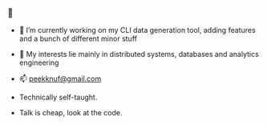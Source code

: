 ###  👋

- 🔭 I’m currently working on my CLI data generation tool, adding features and a bunch of different minor stuff
- 🌱 My interests lie mainly in distributed systems, databases and analytics engineering
- 📫 peekknuf@gmail.com

- Technically self-taught.
- Talk is cheap, look at the code.

<!--
**peekknuf/peekknuf** is a ✨ _special_ ✨ repository because its `README.md` (this file) appears on your GitHub profile.

Here are some ideas to get you started:

- 🔭 I’m currently working on ...
- 🌱 I’m currently learning ...
- 👯 I’m looking to collaborate on ...
- 🤔 I’m looking for help with ...
- 💬 Ask me about ...
- 📫 How to reach me: ...
- 😄 Pronouns: ...
- ⚡ Fun fact: ...
-->
